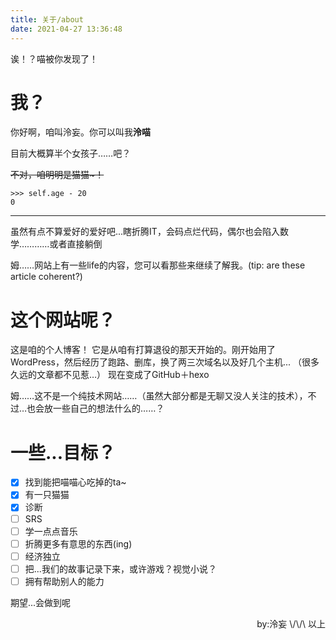 ```yaml
---
title: 关于/about
date: 2021-04-27 13:36:48
---
```


诶！？喵被你发现了！

# 我？

你好啊，咱叫泠妄。你可以叫我**泠喵**

目前大概算半个女孩子……吧？

~~不对，咱明明是猫猫\~！~~


```
>>> self.age - 20
0
```

---

虽然有点不算爱好的爱好吧...瞎折腾IT，会码点烂代码，偶尔也会陷入数学…………或者直接躺倒

姆……网站上有一些life的内容，您可以看那些来继续了解我。(tip: are these article coherent?)


# 这个网站呢？

这是咱的个人博客！
它是从咱有打算退役的那天开始的。刚开始用了WordPress，然后经历了跑路、删库，换了两三次域名以及好几个主机...
（很多久远的文章都不见惹…）
现在变成了GitHub＋hexo

姆……这不是一个纯技术网站……（虽然大部分都是无聊又没人关注的技术），不过…也会放一些自己的想法什么的……？

# 一些...目标？
- [x] 找到能把喵喵心吃掉的ta\~
- [X] 有一只猫猫
- [x] 诊断
- [ ] SRS
- [ ] 学一点点音乐
- [ ] 折腾更多有意思的东西(ing)
- [ ] 经济独立
- [ ] 把...我们的故事记录下来，或许游戏？视觉小说？
- [ ] 拥有帮助别人的能力

期望...会做到呢


<p align="right">by:泠妄 \/\/\  以上</p>